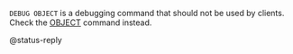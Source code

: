 `DEBUG OBJECT` is a debugging command that should not be used by clients.
Check the [OBJECT](/commands/object) command instead.

@status-reply

